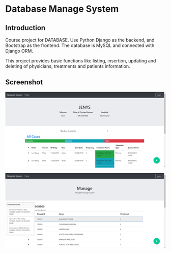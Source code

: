 # Database Manage System

## Introduction

Course project for DATABASE. Use Python Django as the backend,  and Bootstrap as the frontend. The database is MySQL and connected with Django ORM.

This project provides basic functions like listing, insertion, updating and deleting of physicians, treatments and patients information.

## Screenshot

![shoot1](images/Screenshot1.jpg)

![shoot2](images/Screenshot2.jpg)
